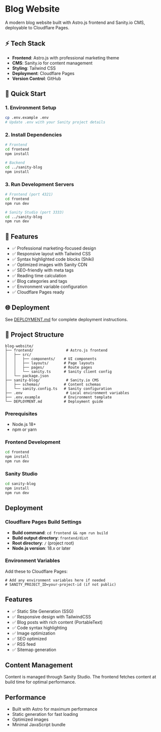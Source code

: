 # Blog Website

A modern blog website built with Astro.js frontend and Sanity.io CMS, deployable to Cloudflare Pages.

## ⚡ Tech Stack

- **Frontend**: Astro.js with professional marketing theme
- **CMS**: Sanity.io for content management
- **Styling**: Tailwind CSS
- **Deployment**: Cloudflare Pages
- **Version Control**: GitHub

## 🚀 Quick Start

### 1. Environment Setup
```bash
cp .env.example .env
# Update .env with your Sanity project details
```

### 2. Install Dependencies
```bash
# Frontend
cd frontend
npm install

# Backend
cd ../sanity-blog
npm install
```

### 3. Run Development Servers
```bash
# Frontend (port 4321)
cd frontend
npm run dev

# Sanity Studio (port 3333)
cd ../sanity-blog
npm run dev
```

## 📖 Features

- ✅ Professional marketing-focused design
- ✅ Responsive layout with Tailwind CSS
- ✅ Syntax highlighted code blocks (Shiki)
- ✅ Optimized images with Sanity CDN
- ✅ SEO-friendly with meta tags
- ✅ Reading time calculation
- ✅ Blog categories and tags
- ✅ Environment variable configuration
- ✅ Cloudflare Pages ready

## 🌐 Deployment

See [DEPLOYMENT.md](./DEPLOYMENT.md) for complete deployment instructions.

## 📁 Project Structure

```
blog-website/
├── frontend/               # Astro.js frontend
│   ├── src/
│   │   ├── components/    # UI components
│   │   ├── layouts/       # Page layouts
│   │   ├── pages/         # Route pages
│   │   └── sanity.ts      # Sanity client config
│   └── package.json
├── sanity-blog/            # Sanity.io CMS
│   ├── schemas/           # Content schemas
│   └── sanity.config.ts   # Sanity configuration
├── .env                    # Local environment variables
├── .env.example           # Environment template
└── DEPLOYMENT.md          # Deployment guide
```

### Prerequisites

- Node.js 18+ 
- npm or yarn

### Frontend Development

```bash
cd frontend
npm install
npm run dev
```

### Sanity Studio

```bash
cd sanity-blog
npm install
npm run dev
```

## Deployment

### Cloudflare Pages Build Settings

- **Build command**: `cd frontend && npm run build`
- **Build output directory**: `frontend/dist`
- **Root directory**: `/` (project root)
- **Node.js version**: 18.x or later

### Environment Variables

Add these to Cloudflare Pages:

```
# Add any environment variables here if needed
# SANITY_PROJECT_ID=your-project-id (if not public)
```

## Features

- ✅ Static Site Generation (SSG)
- ✅ Responsive design with TailwindCSS
- ✅ Blog posts with rich content (PortableText)
- ✅ Code syntax highlighting
- ✅ Image optimization
- ✅ SEO optimized
- ✅ RSS feed
- ✅ Sitemap generation

## Content Management

Content is managed through Sanity Studio. The frontend fetches content at build time for optimal performance.

## Performance

- Built with Astro for maximum performance
- Static generation for fast loading
- Optimized images
- Minimal JavaScript bundle
